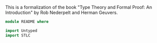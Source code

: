This is a formalization of the book "Type Theory and Formal Proof: An Introduction" by Rob Nederpelt and Herman Geuvers.

```agda
module README where

import Untyped
import STLC
```
